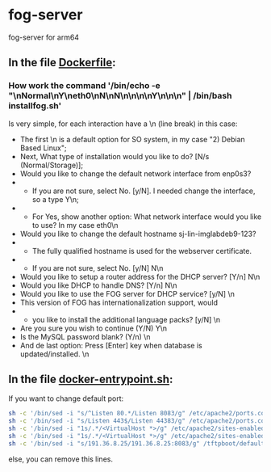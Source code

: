 # fog-server
fog-server for arm64

## In the file [Dockerfile](Dockerfile):

### How work the command '/bin/echo -e "\nNormal\nY\neth0\nN\nN\n\n\n\nY\n\n\n" | /bin/bash installfog.sh'

Is very simple, for each interaction have a \n (line break) in this case:

* The first \n is a default option for SO system, in my case "2) Debian Based Linux";
* Next, What type of installation would you like to do? [N/s (Normal/Storage)];
* Would you like to change the default network interface from enp0s3?
* * If you are not sure, select No. [y/N]. I needed change the interface, so a type Y\n;
* * For Yes, show another option: What network interface would you like to use? In my case eth0\n
* Would you like to change the default hostname sj-lin-imglabdeb9-123?
* * The fully qualified hostname is used for the webserver certificate.
* * If you are not sure, select No. [y/N] N\n
* Would you like to setup a router address for the DHCP server? [Y/n] N\n
* Would you like DHCP to handle DNS? [Y/n] N\n
* Would you like to use the FOG server for DHCP service? [y/N] \n
* This version of FOG has internationalization support, would
* * you like to install the additional language packs? [y/N] \n
* Are you sure you wish to continue (Y/N) Y\n
* Is the MySQL password blank? (Y/n) \n
* And de last option: Press [Enter] key when database is updated/installed. \n

## In the file [docker-entrypoint.sh](docker-entrypoint.sh):

If you want to change default port:

```sh
sh -c '/bin/sed -i "s/^Listen 80.*/Listen 8083/g" /etc/apache2/ports.conf'
sh -c '/bin/sed -i "s/Listen 443$/Listen 44383/g" /etc/apache2/ports.conf'
sh -c '/bin/sed -i "1s/.*/<VirtualHost *>/g" /etc/apache2/sites-enabled/000-default.conf'
sh -c '/bin/sed -i "1s/.*/<VirtualHost *>/g" /etc/apache2/sites-enabled/001-fog.conf'
sh -c '/bin/sed -i "s/191.36.8.25/191.36.8.25:8083/g" /tftpboot/default.ipxe'
```

else, you can remove this lines.
